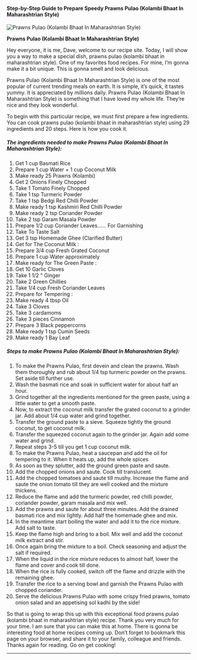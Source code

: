             

#### Step-by-Step Guide to Prepare Speedy Prawns Pulao (Kolambi Bhaat In Maharashtrian Style)

![Prawns Pulao (Kolambi Bhaat In Maharashtrian Style)](https://img-global.cpcdn.com/recipes/a7a3c9d011d11d8e/751x532cq70/prawns-pulao-kolambi-bhaat-in-maharashtrian-style-recipe-main-photo.jpg)

**Prawns Pulao (Kolambi Bhaat In Maharashtrian Style)**

Hey everyone, it is me, Dave, welcome to our recipe site. Today, I will show you a way to make a special dish, prawns pulao (kolambi bhaat in maharashtrian style). One of my favorites food recipes. For mine, I’m gonna make it a bit unique. This is gonna smell and look delicious.

Prawns Pulao (Kolambi Bhaat In Maharashtrian Style) is one of the most popular of current trending meals on earth. It is simple, it’s quick, it tastes yummy. It is appreciated by millions daily. Prawns Pulao (Kolambi Bhaat In Maharashtrian Style) is something that I have loved my whole life. They’re nice and they look wonderful.

To begin with this particular recipe, we must first prepare a few ingredients. You can cook prawns pulao (kolambi bhaat in maharashtrian style) using 29 ingredients and 20 steps. Here is how you cook it.

##### The ingredients needed to make Prawns Pulao (Kolambi Bhaat In Maharashtrian Style):

1.  Get 1 cup Basmati Rice
2.  Prepare 1 cup Water + 1 cup Coconut Milk
3.  Make ready 25 Prawns (Kolambi)
4.  Get 2 Onions Finely Chopped
5.  Take 1 Tomato Finely Chopped
6.  Take 1 tsp Turmeric Powder
7.  Take 1 tsp Bedgi Red Chilli Powder
8.  Make ready 1 tsp Kashmiri Red Chilli Powder
9.  Make ready 2 tsp Coriander Powder
10.  Take 2 tsp Garam Masala Powder
11.  Prepare 1/2 cup Coriander Leaves…… For Garnishing
12.  Take To Taste Salt
13.  Get 3 tsp Homemade Ghee (Clarified Butter)
14.  Get for The Coconut Milk :
15.  Prepare 3/4 cup Fresh Grated Coconut
16.  Prepare 1 cup Water approximately
17.  Make ready for The Green Paste :
18.  Get 10 Garlic Cloves
19.  Take 1 1/2 " Ginger
20.  Take 2 Green Chillies
21.  Take 1/4 cup Fresh Coriander Leaves
22.  Prepare for Tempering :
23.  Make ready 4 tbsp Oil
24.  Take 3 Cloves
25.  Take 3 cardamoms
26.  Take 3 pieces Cinnamon
27.  Prepare 3 Black peppercorns
28.  Make ready 1 tsp Cumin Seeds
29.  Make ready 1 Bay Leaf

##### Steps to make Prawns Pulao (Kolambi Bhaat In Maharashtrian Style):

1.  To make the Prawns Pulao, first devein and clean the prawns. Wash them thoroughly and rub about 1/4 tsp turmeric powder on the prawns. Set aside till further use.
2.  Wash the basmati rice and soak in sufficient water for about half an hour.
3.  Grind together all the ingredients mentioned for the green paste, using a little water to get a smooth paste.
4.  Now, to extract the coconut milk transfer the grated coconut to a grinder jar. Add about 1/4 cup water and grind together.
5.  Transfer the ground paste to a sieve. Squeeze tightly the ground coconut, to get coconut milk.
6.  Transfer the squeezed coconut again to the grinder jar. Again add some water and grind.
7.  Repeat steps 3-5 till you get 1 cup coconut milk.
8.  To make the Prawns Pulao, heat a saucepan and add the oil for tempering to it. When it heats up, add the whole spices
9.  As soon as they splutter, add the ground green paste and saute.
10.  Add the chopped onions and saute. Cook till translucent.
11.  Add the chopped tomatoes and saute till mushy. Increase the flame and saute the onion tomato till they are well cooked and the mixture thickens.
12.  Reduce the flame and add the turmeric powder, red chilli powder, coriander powder, garam masala and mix well.
13.  Add the prawns and saute for about three minutes. Add the drained basmati rice and mix lightly. Add half the homemade ghee and mix.
14.  In the meantime start boiling the water and add it to the rice mixture. Add salt to taste.
15.  Keep the flame high and bring to a boil. Mix well and add the coconut milk extract and stir.
16.  Once again bring the mixture to a boil. Check seasoning and adjust the salt if required.
17.  When the liquid in the rice mixture reduces to almost half, lower the flame and cover and cook till done.
18.  When the rice is fully cooked, switch off the flame and drizzle with the remaining ghee.
19.  Transfer the rice to a serving bowl and garnish the Prawns Pulao with chopped coriander.
20.  Serve the delicious Prawns Pulao with some crispy fried prawns, tomato onion salad and an appetising sol kadhi by the side!

So that is going to wrap this up with this exceptional food prawns pulao (kolambi bhaat in maharashtrian style) recipe. Thank you very much for your time. I am sure that you can make this at home. There is gonna be interesting food at home recipes coming up. Don’t forget to bookmark this page on your browser, and share it to your family, colleague and friends. Thanks again for reading. Go on get cooking!

* * *